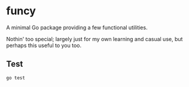 # funcy

A minimal Go package providing a few functional utilities.

Nothin' too special; largely just for my own learning and casual use, but perhaps this useful to you too.

## Test

```
go test
```
